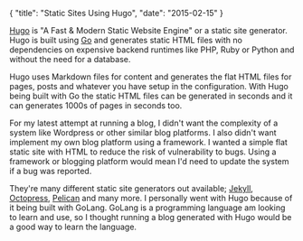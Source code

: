 {
    "title": "Static Sites Using Hugo",
    "date": "2015-02-15"
}

[Hugo](http://gohugo.io/) is "A Fast &amp; Modern Static Website Engine" or a static site generator. Hugo is built using [Go](http://golang.org/) and generates static HTML files with no dependencies on expensive backend runtimes like PHP, Ruby or Python and without the need for a database.

Hugo uses Markdown files for content and generates the flat HTML files for pages, posts and whatever you have setup in the configuration. With Hugo being built with Go the static HTML files can be generated in seconds and it can generates 1000s of pages in seconds too.

For my latest attempt at running a blog, I didn't want the complexity of a system like Wordpress or other similar blog platforms. I also didn't want implement my own blog platform using a framework. I wanted a simple flat static site with HTML to reduce the risk of vulnerability to bugs. Using a framework or blogging platform would mean I'd need to update the system if a bug was reported.

They're many different static site generators out available; [Jekyll](http://jekyllrb.com/), [Octopress](http://octopress.org/), [Pelican](http://blog.getpelican.com/) and many more. I personally went with Hugo because of it being built with GoLang. GoLang is a programming language am looking to learn and use, so I thought running a blog generated with Hugo would be a good way to learn the language.
